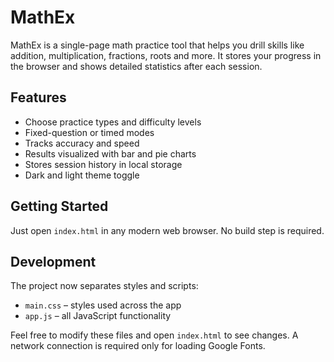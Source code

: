 # MathEx

MathEx is a single-page math practice tool that helps you drill skills like addition, multiplication, fractions, roots and more. It stores your progress in the browser and shows detailed statistics after each session.

## Features
- Choose practice types and difficulty levels
- Fixed-question or timed modes
- Tracks accuracy and speed
- Results visualized with bar and pie charts
- Stores session history in local storage
- Dark and light theme toggle

## Getting Started
Just open `index.html` in any modern web browser. No build step is required.

## Development
The project now separates styles and scripts:

- `main.css` – styles used across the app
- `app.js` – all JavaScript functionality

Feel free to modify these files and open `index.html` to see changes. A network connection is required only for loading Google Fonts.
